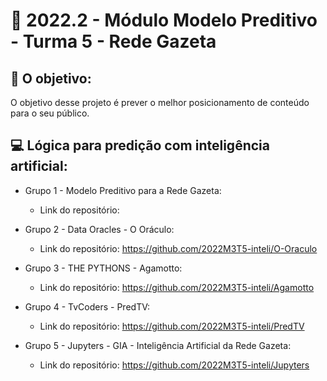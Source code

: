 # 🙋‍ 2022.2 - Módulo Modelo Preditivo - Turma 5 - Rede Gazeta

## 🎯 O objetivo:
O objetivo desse projeto é prever o melhor posicionamento de conteúdo para o seu público.

## 💻 Lógica para predição com inteligência artificial:

- Grupo 1 - Modelo Preditivo para a Rede Gazeta:
  - Link do repositório: 

- Grupo 2 - Data Oracles - O Oráculo:
  - Link do repositório: https://github.com/2022M3T5-inteli/O-Oraculo
  
- Grupo 3 - THE PYTHONS - Agamotto:
  - Link do repositório: https://github.com/2022M3T5-inteli/Agamotto
  
- Grupo 4 - TvCoders - PredTV:
  - Link do repositório: https://github.com/2022M3T5-inteli/PredTV
  
- Grupo 5 - Jupyters - GIA - Inteligência Artificial da Rede Gazeta:
  - Link do repositório: https://github.com/2022M3T5-inteli/Jupyters
